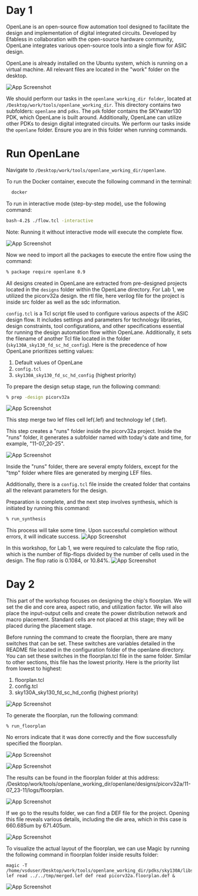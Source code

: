 
# Day 1
OpenLane is an open-source flow automation tool designed to facilitate the design and implementation of digital integrated circuits. Developed by Efabless in collaboration with the open-source hardware community, OpenLane integrates various open-source tools into a single flow for ASIC design.

OpenLane is already installed on the Ubuntu system, which is running on a virtual machine. All relevant files are located in the "work" folder on the desktop.

![App Screenshot](https://github.com/rezaraul/VSD_SOC_DESIGN_AND_PLANNING/blob/main/images/1.JPG)

We should perform our tasks in the `openlane_working_dir folder`, located at `/Desktop/work/tools/openlane_working_dir`. This directory contains two subfolders: `openlane` and `pdks`. The `pdk` folder contains the SKYwater130 PDK, which OpenLane is built around. Additionally, OpenLane can utilize other PDKs to design digital integrated circuits. We perform our tasks inside the `openlane` folder. Ensure you are in this folder when running commands.

# Run OpenLane
Navigate to `/Desktop/work/tools/openlane_working_dir/openlane`.

To run the Docker container, execute the following command in the terminal:

```bash
  docker
```
To run in interactive mode (step-by-step mode), use the following command:

```bash
bash-4.2$ ./flow.tcl -interactive
```
Note: Running it without interactive mode will execute the complete flow.

![App Screenshot](https://github.com/rezaraul/VSD_SOC_DESIGN_AND_PLANNING/blob/main/images/2.JPG)

Now we need to import all the packages to execute the entire flow using the command:
```bash
% package require openlane 0.9
```
All designs created in OpenLane are extracted from pre-designed projects located in the `designs` folder within the OpenLane directory. For Lab 1, we utilized the picorv32a design.
the rtl file, here verilog file for the project is inside src folder as well as the sdc information.

`config.tcl` is a Tcl script file used to configure various aspects of the ASIC design flow. It includes settings and parameters for technology libraries, design constraints, tool configurations, and other specifications essential for running the design automation flow within OpenLane. Additionally, it sets the filename of another Tcl file located in the folder (`sky130A_sky130_fd_sc_hd_config`). Here is the precedence of how OpenLane prioritizes setting values:

1. Default values of OpenLane
2. `config.tcl`
3. `sky130A_sky130_fd_sc_hd_config` (highest priority)

To prepare the design setup stage, run the following command:
```bash
% prep -design picorv32a
```
![App Screenshot](https://github.com/rezaraul/VSD_SOC_DESIGN_AND_PLANNING/blob/main/images/3.JPG)

This step merge two lef files cell lef(.lef) and technology lef (.tlef).

This step creates a "runs" folder inside the picorv32a project. Inside the "runs" folder, it generates a subfolder named with today's date and time, for example, "11-07_20-25".

![App Screenshot](https://github.com/rezaraul/VSD_SOC_DESIGN_AND_PLANNING/blob/main/images/4.JPG)

Inside the "runs" folder, there are several empty folders, except for the "tmp" folder where files are generated by merging LEF files.

Additionally, there is a `config.tcl` file inside the created folder that contains all the relevant parameters for the design.

Preparation is complete, and the next step involves synthesis, which is initiated by running this command:
```bash
% run_synthesis
```
This process will take some time. Upon successful completion without errors, it will indicate success.
![App Screenshot](https://github.com/rezaraul/VSD_SOC_DESIGN_AND_PLANNING/blob/main/images/5.JPG)

In this workshop, for Lab 1, we were required to calculate the flop ratio, which is the number of flip-flops divided by the number of cells used in the design. The flop ratio is 0.1084, or 10.84%.
![App Screenshot](https://github.com/rezaraul/VSD_SOC_DESIGN_AND_PLANNING/blob/main/images/7.JPG)

# Day 2

This part of the workshop focuses on designing the chip's floorplan. We will set the die and core area, aspect ratio, and utilization factor. We will also place the input-output cells and create the power distribution network and macro placement. Standard cells are not placed at this stage; they will be placed during the placement stage. 

Before running the command to create the floorplan, there are many switches that can be set. These switches are variables detailed in the README file located in the configuration folder of the openlane directory. You can set these switches in the floorplan.tcl file in the same folder. Similar to other sections, this file has the lowest priority. Here is the priority list from lowest to highest:
1. floorplan.tcl
2. config.tcl
3. sky130A_sky130_fd_sc_hd_config (highest priority)

![App Screenshot](https://github.com/rezaraul/VSD_SOC_DESIGN_AND_PLANNING/blob/main/images/8.JPG)

To generate the floorplan, run the following command:
```
% run_floorplan
```
No errors indicate that it was done correctly and the flow successfully specified the floorplan.

![App Screenshot](https://github.com/rezaraul/VSD_SOC_DESIGN_AND_PLANNING/blob/main/images/9.JPG)

![App Screenshot](https://github.com/rezaraul/VSD_SOC_DESIGN_AND_PLANNING/blob/main/images/10.JPG)

The results can be found in the floorplan folder at this address: /Desktop/work/tools/openlane_working_dir/openlane/designs/picorv32a/11-07_23-11/logs/floorplan.

![App Screenshot](https://github.com/rezaraul/VSD_SOC_DESIGN_AND_PLANNING/blob/main/images/11.JPG)

If we go to the results folder, we can find a DEF file for the project. Opening this file reveals various details, including the die area, which in this case is 660.685um by 671.405um.

![App Screenshot](https://github.com/rezaraul/VSD_SOC_DESIGN_AND_PLANNING/blob/main/images/12.JPG)

To visualize the actual layout of the floorplan, we can use Magic by running the following command in floorplan folder inside results folder:

```
magic -T /home/vsduser/Desktop/work/tools/openlane_working_dir/pdks/sky130A/libs.tech/magic/sky130A.tech lef read ../../tmp/merged.lef def read picorv32a.floorplan.def &
```
![App Screenshot](https://github.com/rezaraul/VSD_SOC_DESIGN_AND_PLANNING/blob/main/images/13.JPG)







